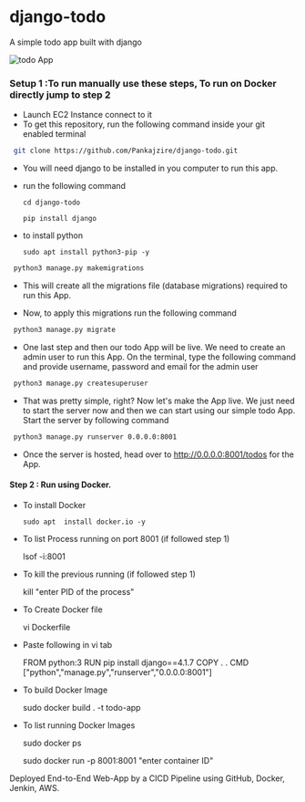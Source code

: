 # django-todo
A simple todo app built with django

![todo App](https://raw.githubusercontent.com/shreys7/django-todo/develop/staticfiles/todoApp.png)
### Setup 1 :To run manually use these steps, To run on Docker directly jump to step 2




* Launch EC2 Instance connect to it 
* To get this repository, run the following command inside your git enabled terminal
```bash
 git clone https://github.com/Pankajzire/django-todo.git
```
* You will need django to be installed in you computer to run this app. 

* run the following command

      cd django-todo
            
      pip install django
      
* to install python    

      sudo apt install python3-pip -y
     
```bash
 python3 manage.py makemigrations
```

* This will create all the migrations file (database migrations) required to run this App.

* Now, to apply this migrations run the following command
```bash
 python3 manage.py migrate
```

* One last step and then our todo App will be live. We need to create an admin user to run this App. On the terminal, type the following command and provide username, password and email for the admin user
```bash
 python3 manage.py createsuperuser
```

* That was pretty simple, right? Now let's make the App live. We just need to start the server now and then we can start using our simple todo App. Start the server by following command

```bash
 python3 manage.py runserver 0.0.0.0:8001
```

* Once the server is hosted, head over to http://0.0.0.0:8001/todos for the App.

#### Step 2 : Run using Docker. 

* To install Docker

      sudo apt  install docker.io -y

* To list Process running on port 8001 (if followed step 1)
    
     lsof -i:8001
    
* To kill the previous running (if followed step 1)

     kill "enter PID of the process"
    
* To Create Docker file

     vi Dockerfile

* Paste following in vi tab

     FROM python:3
     RUN pip install django==4.1.7
     COPY . .
     CMD ["python","manage.py","runserver","0.0.0.0:8001"]

* To build Docker Image

     sudo docker build . -t todo-app

* To list running Docker Images

     sudo docker ps

     sudo docker run -p 8001:8001 "enter container ID"


Deployed End-to-End Web-App by a CICD Pipeline using GitHub, Docker, Jenkin, AWS.  



  
